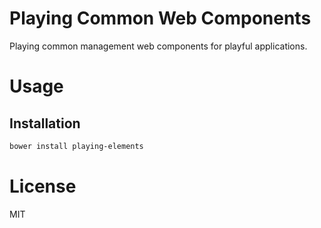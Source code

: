 Playing Common Web Components
=============================

Playing common management web components for playful applications.

# Usage

## Installation

```bash
bower install playing-elements
```

# License

MIT